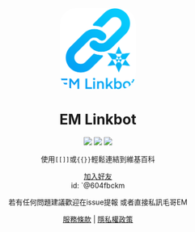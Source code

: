 <div align="center">

<img src="static/logo.png" alt="logo" width="150" style="border-radius: 20%;"/>

# EM Linkbot

![](https://img.shields.io/badge/license-Apache2.0-blue) ![](https://img.shields.io/badge/version-1.0-brightgreen) [![](https://img.shields.io/badge/Author-Edit%20Mr.-blue)](https://edit-mr.github.io)

使用`[[]]`或`{{}}`輕鬆連結到維基百科

[加入好友](https://line.me/R/ti/p/%40604fbckm)  
id: `@604fbckm

若有任何問題建議歡迎在issue提報 或者直接私訊毛哥EM

[服務條款](服務條款.md) | [隱私權政策](隱私權政策.md)
</div>

